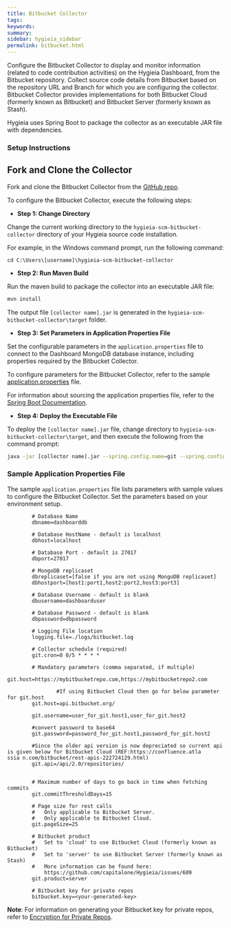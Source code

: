 ```yaml
---
title: Bitbucket Collector
tags:
keywords:
summary:
sidebar: hygieia_sidebar
permalink: bitbucket.html
---
```


Configure the Bitbucket Collector to display and monitor information (related to code contribution activities) on the Hygieia Dashboard, from the Bitbucket repository. Collect source code details from Bitbucket based on the repository URL and Branch for which you are configuring the collector. Bitbucket Collector provides implementations for both Bitbucket Cloud (formerly known as Bitbucket) and Bitbucket Server (formerly known as Stash).

Hygieia uses Spring Boot to package the collector as an executable JAR file with dependencies.

### Setup Instructions

## Fork and Clone the Collector 

Fork and clone the Bitbucket Collector from the [GitHub repo](https://github.com/Hygieia/hygieia-scm-bitbucket-collector). 

To configure the Bitbucket Collector, execute the following steps:

*   **Step 1: Change Directory**

Change the current working directory to the `hygieia-scm-bitbucket-collector` directory of your Hygieia source code installation.

For example, in the Windows command prompt, run the following command:

```
cd C:\Users\[username]\hygieia-scm-bitbucket-collector
```

*   **Step 2: Run Maven Build**

Run the maven build to package the collector into an executable JAR file:

```bash
mvn install
```

The output file `[collector name].jar` is generated in the `hygieia-scm-bitbucket-collector\target` folder.

*   **Step 3: Set Parameters in Application Properties File**

Set the configurable parameters in the `application.properties` file to connect to the Dashboard MongoDB database instance, including properties required by the Bitbucket Collector.

To configure parameters for the Bitbucket Collector, refer to the sample [application.properties](#sample-application-properties-file) file.

For information about sourcing the application properties file, refer to the [Spring Boot Documentation](http://docs.spring.io/spring-boot/docs/current-SNAPSHOT/reference/htmlsingle/#boot-features-external-config-application-property-files).

*   **Step 4: Deploy the Executable File**

To deploy the `[collector name].jar` file, change directory to `hygieia-scm-bitbucket-collector\target`, and then execute the following from the command prompt:

```bash
java -jar [collector name].jar --spring.config.name=git --spring.config.location=[path to application.properties file]
```

### Sample Application Properties File

The sample `application.properties` file lists parameters with sample values to configure the Bitbucket Collector. Set the parameters based on your environment setup.

```properties
		# Database Name
		dbname=dashboarddb

		# Database HostName - default is localhost
		dbhost=localhost

		# Database Port - default is 27017
		dbport=27017

		# MongoDB replicaset
		dbreplicaset=[false if you are not using MongoDB replicaset]
		dbhostport=[host1:port1,host2:port2,host3:port3]

		# Database Username - default is blank
		dbusername=dashboarduser

		# Database Password - default is blank
		dbpassword=dbpassword

		# Logging File location
		logging.file=./logs/bitbucket.log

		# Collector schedule (required)
		git.cron=0 0/5 * * * *

		# Mandatory parameters (comma separated, if multiple)
		git.host=https://mybitbucketrepo.com,https://mybitbucketrepo2.com

                #If using Bitbucket Cloud then go for below parameter for git.host
		git.host=api.bitbucket.org/

		git.username=user_for_git.host1,user_for_git.host2
		
		#convert password to base64
		git.password=password_for_git.host1,password_for_git.host2
		
		#Since the older api version is now depreciated so current api is given below for Bitbucket Cloud (REF:https://confluence.atla                ssia n.com/bitbucket/rest-apis-222724129.html)
		git.api=/api/2.0/repositories/
		

		# Maximum number of days to go back in time when fetching commits
		git.commitThresholdDays=15

		# Page size for rest calls
		#   Only applicable to Bitbucket Server.
		#   Only applicable to Bitbucket Cloud.
		git.pageSize=25

		# Bitbucket product
		#   Set to 'cloud' to use Bitbucket Cloud (formerly known as Bitbucket)
		#   Set to 'server' to use Bitbucket Server (formerly known as Stash)
		#   More information can be found here:	
			https://github.com/capitalone/Hygieia/issues/609
		git.product=server
		
		# Bitbucket key for private repos
		bitbucket.key=<your-generated-key>
```
**Note**: For information on generating your Bitbucket key for private repos, refer to [Encryption for Private Repos](../collectors.md#encryption-for-private-repos).
